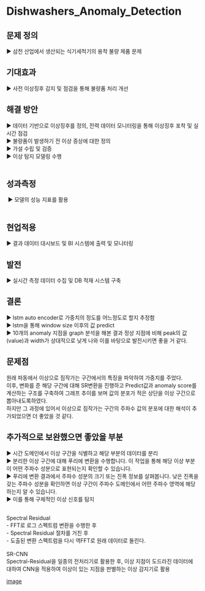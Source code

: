 # Dishwashers_Anomaly_Detection


## 문제 정의
▶ 삼천 산업에서 생산되는 식기세척기의 용착 불량 제품 문제
 
## 기대효과
▶ 사전 이상징후 감지 및 점검을 통해 불량품 처리 개선 

## 해결 방안
▶ 데이터 기반으로 이상징후를 정의, 전력 데이터 모니터링을 통해 이상징후 포착 및 실시간 점검 <br>
▶ 불량품이 발생하기 전 이상 증상에 대한 정의  <br>
▶ 가설 수립 및 검증<br>
▶ 이상 탐지 모델링 수행<br>
 
## 성과측정
 ▶ 모델의 성능 지표를 활용  
 
## 현업적용
▶ 결과 데이터 대시보드 및 BI 시스템에 출력 및 모니터링
 
## 발전
▶ 실시간 측정 데이터 수집 및 DB 적재 시스템 구축 

## 결론
▶ lstm auto encoder로 가중치의 정도를 어느정도로 할지 추정함 <br>
▶ lstm을 통해 window size 이후의 값 predict <br>
▶ 10개의 anomaly 지점을 graph 분석을 해본 결과 정상 지점에 비해 peak의 값(value)과 width가 상대적으로 낮게 나와 이를 바탕으로 발전시키면 좋을 거 같다.

## 문제점
원래 파동에서 이상으로 짐작가는 구간에서의 특징을 파악하여 가중치를 주었다. <br>
이후, 변화를 준 해당 구간에 대해 SR변환을 진행하고 Predict값과 anomaly score를 계산하는 구조를 구축하여 그래프 추이를 보며 값의 분포가 적은 상단을 이상 구간으로 뽑아내도록하였다. <br>
하지만 그 과정에 있어서 이상으로 짐작가는 구간의 주파수 값의 분포에 대한 해석이 추가되었으면 더 좋았을 것 같다.


## 추가적으로 보완했으면 좋았을 부분 
▶ 시간 도메인에서 이상 구간을 식별하고 해당 부분의 데이터를 분리 <br>
▶ 분리한 이상 구간에 대해 푸리에 변환을 수행합니다. 이 작업을 통해 해당 이상 부분이 어떤 주파수 성분으로 표현되는지 확인할 수 있습니다.<br>
▶ 푸리에 변환 결과에서 주파수 성분의 크기 또는 진폭 정보를 살펴봅니다. 낮은 진폭을 갖는 주파수 성분을 확인하면 이상 구간이 주파수 도메인에서 어떤 주파수 영역에 해당하는지 알 수 있습니다.<br>
▶ 이를 통해 구체적인 이상 신호를 탐지


<br>
Spectral Residual <br>
- FFT로 로그 스펙트럼 변환을 수행한 후 <br>
- Spectral Residual 절차를 거친 후 <br>
- 도출된 변환 스펙트럼을 다시 역FFT로 원래 데이터로 돌린다. <br>


<br>
SR-CNN <br>
Spectral-Residual을 일종의 전처리기로 활용한 후, 이상 지점이 도드라진 데이터에 대하여 CNN을 적용하여 이상이 있는 지점을 판별하는 이상 감지기로 활용 <br>

[image](https://github.com/ru2zi/PdM-Dishwashers_Anomaly_Detection/assets/91187038/3bfac259-37ab-4af6-8fb9-55921a59e78e)

